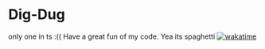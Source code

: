 # Dig-Dug
only one in ts :((
Have a great fun of my code. Yea its spaghetti
[![wakatime](https://wakatime.com/badge/github/MaksHolik/Dig-Dug.svg)](https://wakatime.com/badge/github/MaksHolik/Dig-Dug)
